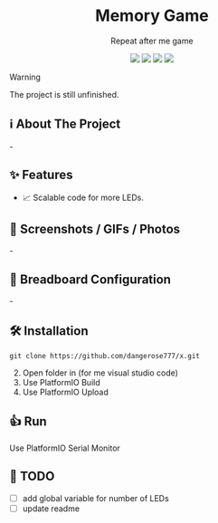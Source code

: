 <div id="start" align="center">
  <h1>Memory Game</h1>
  <p>Repeat after me game</p>
  <img src="https://img.shields.io/badge/espressif-E7352C?style=for-the-badge&logo=espressif&logoColor=white"/>
  <img src="https://img.shields.io/badge/Arduino-00979D?style=for-the-badge&logo=Arduino&logoColor=white"/>
  <img src="https://img.shields.io/badge/C%2B%2B-00599C?style=for-the-badge&logo=c%2B%2B&logoColor=white"/>
  <img src="https://img.shields.io/badge/PlatformIO-F5822A.svg?style=for-the-badge&logo=PlatformIO&logoColor=white"/>
</div>

> [!WARNING]
> The project is still unfinished.

## ℹ️ About The Project
<p>-</p>

## ✨ Features
- 📈 Scalable code for more LEDs.

## 📸 Screenshots / GIFs / Photos
<p>-</p>
<!-- <div style="display: flex; flex-wrap: wrap; justify-content: center; gap: 10px;"> -->
  <!-- <img src="screenshots/none.png" style="width: 47%; max-width: 400px; border-radius: 8px;" /> -->
  <!-- <img src="screenshots/none.png" style="width: 47%; max-width: 400px; border-radius: 8px;" /> -->
  <!-- <img src="screenshots/none.png" style="width: 47%; max-width: 400px; border-radius: 8px;" /> -->
  <!-- <img src="screenshots/none.png" style="width: 47%; max-width: 400px; border-radius: 8px;" /> -->
<!-- </div> -->

## 🔧 Breadboard Configuration
<p>-</p>

## 🛠️ Installation

```
git clone https://github.com/dangerose777/x.git
```
2. Open folder in (for me visual studio code)
3. Use PlatformIO Build
4. Use PlatformIO Upload

## 👍 Run

Use PlatformIO Serial Monitor

## 📝 TODO
- [ ] add global variable for number of LEDs
- [ ] update readme